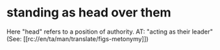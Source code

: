 # standing as head over them

Here "head" refers to a position of authority. AT: "acting as their leader" (See: [[rc://en/ta/man/translate/figs-metonymy]])

